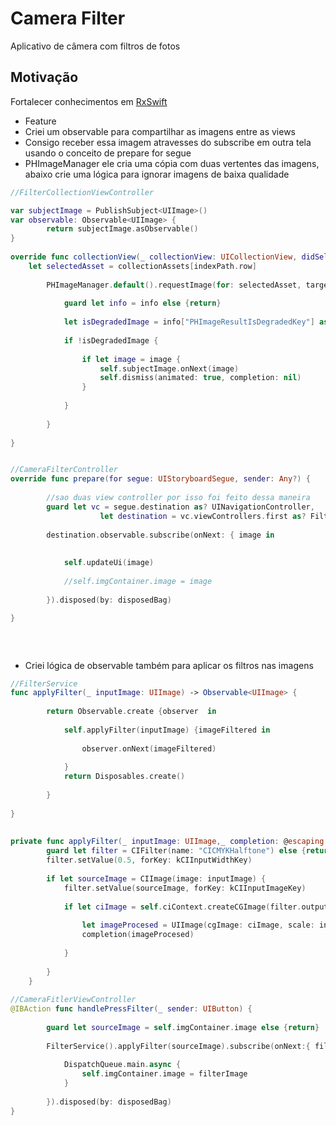 # Camera Filter
Aplicativo de câmera com filtros de fotos

## Motivação
Fortalecer conhecimentos em [RxSwift](https://github.com/ReactiveX/RxSwif)


- Feature
- Criei um observable para compartilhar as imagens entre as views
- Consigo receber essa imagem atravesses do subscribe em outra tela usando o conceito de prepare for segue
- PHImageManager ele cria uma cópia com duas vertentes das imagens, abaixo crie uma lógica para ignorar imagens de baixa qualidade


```swift
//FilterCollectionViewController

var subjectImage = PublishSubject<UIImage>()
var observable: Observable<UIImage> {
		return subjectImage.asObservable()
}
	
override func collectionView(_ collectionView: UICollectionView, didSelectItemAt indexPath: IndexPath) {
	let selectedAsset = collectionAssets[indexPath.row]
		
		PHImageManager.default().requestImage(for: selectedAsset, targetSize: CGSize(width: 300, height: 300), contentMode: .aspectFill, options: nil) { image, info in
			
			guard let info = info else {return}
			
			let isDegradedImage = info["PHImageResultIsDegradedKey"] as! Bool
			
			if !isDegradedImage {
				
				if let image = image {
					self.subjectImage.onNext(image)
					self.dismiss(animated: true, completion: nil)
				}
				
			}
			
		}
		
}


//CameraFilterController
override func prepare(for segue: UIStoryboardSegue, sender: Any?) {
		
		//sao duas view controller por isso foi feito dessa maneira
		guard let vc = segue.destination as? UINavigationController,
					let destination = vc.viewControllers.first as? FilterCollectionViewController else {fatalError("dont existe route")}
		
		destination.observable.subscribe(onNext: { image in
			
			
			self.updateUi(image)
			
			//self.imgContainer.image = image
			
		}).disposed(by: disposedBag)
		
}

	
```

##
- Criei  lógica de observable também para aplicar os filtros nas imagens


```swift
//FilterService  
func applyFilter(_ inputImage: UIImage) -> Observable<UIImage> {
		
		return Observable.create {observer  in
			
			self.applyFilter(inputImage) {imageFiltered in
				
				observer.onNext(imageFiltered)
				
			}
			return Disposables.create()
			
		}
		
}
	
	
private func applyFilter(_ inputImage: UIImage,_ completion: @escaping (UIImage)->Void) {
		guard let filter = CIFilter(name: "CICMYKHalftone") else {return}
		filter.setValue(0.5, forKey: kCIInputWidthKey)
		
		if let sourceImage = CIImage(image: inputImage) {
			filter.setValue(sourceImage, forKey: kCIInputImageKey)
			
			if let ciImage = self.ciContext.createCGImage(filter.outputImage!, from: filter.outputImage!.extent) {
				
				let imageProcesed = UIImage(cgImage: ciImage, scale: inputImage.scale, orientation: inputImage.imageOrientation)
				completion(imageProcesed)
				
			}
			
		}
	}
	
//CameraFitlerViewController
@IBAction func handlePressFilter(_ sender: UIButton) {
		
		guard let sourceImage = self.imgContainer.image else {return}
		
		FilterService().applyFilter(sourceImage).subscribe(onNext:{ filterImage in
			
			DispatchQueue.main.async {
				self.imgContainer.image = filterImage
			}
			
		}).disposed(by: disposedBag)
}

```







